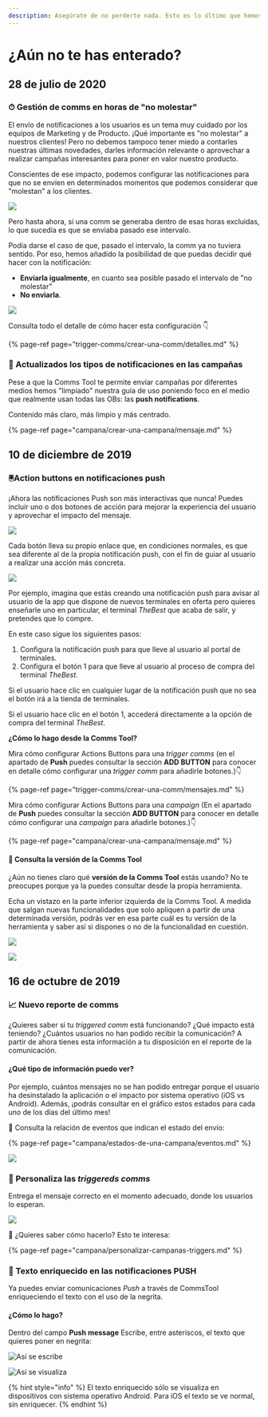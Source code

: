 ```yaml
---
description: Asegúrate de no perderte nada. Esto es lo último que hemos hecho.
---
```


# ¿Aún no te has enterado?

## 28 de julio de 2020

### ⏱ Gestión de comms en horas de "no molestar"

El envío de notificaciones a los usuarios es un tema muy cuidado por los equipos de Marketing y de Producto. ¡Qué importante es "no molestar" a nuestros clientes! Pero no debemos tampoco tener miedo a contarles nuestras últimas novedades, darles información relevante o aprovechar a realizar campañas interesantes para poner en valor nuestro producto.

Conscientes de ese impacto, podemos configurar las notificaciones para que no se envíen en determinados momentos que podemos considerar que "molestan" a los clientes.

![](https://media.giphy.com/media/1guRIRC4vCtf5zr03ss/giphy.gif)

Pero hasta ahora, si una comm se generaba dentro de esas horas excluidas, lo que sucedía es que se enviaba pasado ese intervalo.

Podía darse el caso de que, pasado el intervalo, la comm ya no tuviera sentido. Por eso, hemos añadido la posibilidad de que puedas decidir qué hacer con la notificación:

* **Enviarla igualmente**, en cuanto sea posible pasado el intervalo de "no molestar"
* **No enviarla**.

![](https://github.com/iciaparicio/variantes-origen/tree/169a87cd535336e6c183d673fef59f5462c5d585/.gitbook/assets/exclude_hours.png)

Consulta todo el detalle de cómo hacer esta configuración 👇

{% page-ref page="trigger-comms/crear-una-comm/detalles.md" %}

### 🧹 Actualizados los tipos de notificaciones en las campañas

Pese a que la Comms Tool te permite enviar campañas por diferentes medios hemos "limpiado" nuestra guía de uso poniendo foco en el medio que realmente usan todas las OBs: las **push notifications**.

Contenido más claro, más limpio y más centrado.

{% page-ref page="campana/crear-una-campana/mensaje.md" %}

## 10 de diciembre de 2019

### 🖲️Action buttons en notificaciones push

¡Ahora las notificaciones Push son más interactivas que nunca! Puedes incluir uno o dos botones de acción para mejorar la experiencia del usuario y aprovechar el impacto del mensaje.

![](https://github.com/iciaparicio/variantes-origen/tree/169a87cd535336e6c183d673fef59f5462c5d585/.gitbook/assets/action_buttons_mobile.png)

Cada botón lleva su propio enlace que, en condiciones normales, es que sea diferente al de la propia notificación push, con el fin de guiar al usuario a realizar una acción más concreta.

![](https://github.com/iciaparicio/variantes-origen/tree/169a87cd535336e6c183d673fef59f5462c5d585/.gitbook/assets/action_buttons.gif)

Por ejemplo, imagina que estás creando una notificación push para avisar al usuario de la app que dispone de nuevos terminales en oferta pero quieres enseñarle uno en particular, el terminal _TheBest_ que acaba de salir, y pretendes que lo compre.

En este caso sigue los siguientes pasos:

1. Configura la notificación push para que lleve al usuario al portal de terminales.
2. Configura el botón 1 para que lleve al usuario al proceso de compra del terminal _TheBest_.

Si el usuario hace clic en cualquier lugar de la notificación push que no sea el botón irá a la tienda de terminales.

Si el usuario hace clic en el botón 1, accederá directamente a la opción de compra del terminal _TheBest_.

**¿Cómo lo hago desde la Comms Tool?**

Mira cómo configurar Actions Buttons para una _trigger comms_ \(en el apartado de **Push** puedes consultar la sección **ADD BUTTON** para conocer en detalle cómo configurar una _trigger comm_ para añadirle botones.\)👇

{% page-ref page="trigger-comms/crear-una-comm/mensajes.md" %}

Mira cómo configurar Actions Buttons para una _campaign_ \(En el apartado de **Push** puedes consultar la sección **ADD BUTTON** para conocer en detalle cómo configurar una _campaign_ para añadirle botones.\)👇

{% page-ref page="campana/crear-una-campana/mensaje.md" %}

#### 🔦 Consulta la versión de la Comms Tool

¿Aún no tienes claro qué **versión de la Comms Tool** estás usando? No te preocupes porque ya la puedes consultar desde la propia herramienta.

Echa un vistazo en la parte inferior izquierda de la Comms Tool. A medida que salgan nuevas funcionalidades que solo apliquen a partir de una determinada versión, podrás ver en esa parte cuál es tu versión de la herramienta y saber así si dispones o no de la funcionalidad en cuestión.

![](https://github.com/iciaparicio/variantes-origen/tree/169a87cd535336e6c183d673fef59f5462c5d585/.gitbook/assets/version_comms_tool_01.png)

![](https://media.giphy.com/media/Ti7zzdphAacCXpJPWm/source.gif)

## 16 de octubre de 2019

### 📈 Nuevo reporte de comms

¿Quieres saber si tu _triggered comm_ está funcionando? ¿Qué impacto está teniendo? ¿Cuántos usuarios no han podido recibir la comunicación? A partir de ahora tienes esta información a tu disposición en el reporte de la comunicación.

#### ¿Qué tipo de información puedo ver?

Por ejemplo, cuántos mensajes no se han podido entregar porque el usuario ha desinstalado la aplicación o el impacto por sistema operativo \(iOS vs Android\). Además, ¡podrás consultar en el gráfico estos estados para cada uno de los días del último mes!

🎯 Consulta la relación de eventos que indican el estado del envío:

{% page-ref page="campana/estados-de-una-campana/eventos.md" %}

![](https://github.com/iciaparicio/variantes-origen/tree/169a87cd535336e6c183d673fef59f5462c5d585/.gitbook/assets/new-reports.gif)

### 🤠 Personaliza las _triggereds comms_

Entrega el mensaje correcto en el momento adecuado, donde los usuarios lo esperan.

![](https://github.com/iciaparicio/variantes-origen/tree/169a87cd535336e6c183d673fef59f5462c5d585/.gitbook/assets/triggered_news.gif)

🎯 ¿Quieres saber cómo hacerlo? Esto te interesa:

{% page-ref page="campana/personalizar-campanas-triggers.md" %}

### 💄 Texto enriquecido en las notificaciones PUSH

Ya puedes enviar comunicaciones _Push_ a través de CommsTool enriqueciendo el texto con el uso de la negrita.

#### ¿Cómo lo hago?

Dentro del campo **Push message** Escribe, entre asteriscos, el texto que quieres poner en negrita:

![As&#xED; se escribe](https://github.com/iciaparicio/variantes-origen/tree/169a87cd535336e6c183d673fef59f5462c5d585/.gitbook/assets/bold_world.gif)

![As&#xED; se visualiza](https://github.com/iciaparicio/variantes-origen/tree/169a87cd535336e6c183d673fef59f5462c5d585/.gitbook/assets/image%20%2842%29.png)

{% hint style="info" %}
El texto enriquecido sólo se visualiza en dispositivos con sistema operativo Android. Para iOS el texto se ve normal, sin enriquecer.
{% endhint %}

